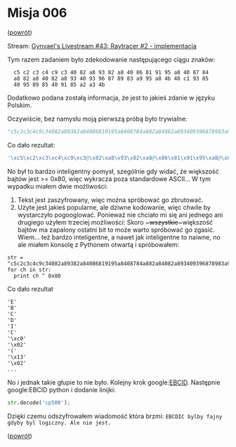 ﻿Misja 006
=========
([powrót][1])

Stream: [Gynvael's Livestream #43: Raytracer #2 - implementacja ][2]

Tym razem zadaniem było zdekodowanie następującego ciągu znaków:
```
  c5 c2 c3 c4 c9 c3 40 82 a8 93 82 a8 40 86 81 91 95 a8 40 87 84
  a8 82 a8 40 82 a8 93 40 93 96 87 89 83 a9 95 a8 4b 40 c1 93 85
  40 95 89 85 40 91 85 a2 a3 4b
```

Dodatkowo podana zostałą informacja, że jest to jakieś zdanie w języku Polskim.

Oczywiście, bez namysłu moją pierwszą próbą było trywialne:
```python
"c5c2c3c4c9c34082a89382a84086819195a8408784a882a84082a893409396878983a995a84b40c1938540958985409185a2a34b".decode("hex");
```
Co dało rezultat:
```python
'\xc5\xc2\xc3\xc4\xc9\xc3@\x82\xa8\x93\x82\xa8@\x86\x81\x91\x95\xa8@\x87\x84\xa8\x82\xa8@\x82\xa8\x93@\x93\x96\x87\x89\x83\xa9\x95\xa8K@\xc1\x93\x85@\x95\x89\x85@\x91\x85\xa2\xa3K'
```
No był to bardzo inteligentny pomysł, szególnie gdy widać, że większość bajtów jest >= 0x80, więc wykracza poza standardowe ASCII...
W tym wypadku miałem dwie możliwości:
1. Tekst jest zaszyfrowany, więc można spróbować go zbrutować.
2. Użyte jest jakieś popularne, ale dziwne kodowanie, więc chwile by wystarczyło pogooglować.
Ponieważ nie chciało mi się ani jednego ani drugiego użyłem trzeciej możliwości: Skoro ~~~wszystkie~~~większość bajtów ma zapalony ostatni bit
to może warto spróbować go zgasić. Wiem... też bardzo inteligentne, a nawet jak inteligentne to naiwne, no ale miałem konsolę z Pythonem otwartą
i spróbowałem:
```
str = "c5c2c3c4c9c34082a89382a84086819195a8408784a882a84082a893409396878983a995a84b40c1938540958985409185a2a34b".decode("hex");
for ch in str:
  print ch ^ 0x80
```
Co dało rezultat
```
'E'
'B'
'C'
'D'
'I'
'C'
'\xc0'
'\x02'
'('
'\x13'
'\x02'
...
```
No i jednak takie głupie to nie było. Kolejny krok google:[EBCID][3]. Następnie google:EBCID python i dodanie linijki:
```python
str.decode('cp500');
```
Dzięki czemu odszyfrowałem wiadomość która brzmi: ```EBCDIC bylby fajny gdyby byl logiczny. Ale nie jest.```

([powrót][1])

[1]: ../README.md
[2]: https://www.youtube.com/watch?v=w-7vLvTKJbI
[3]: https://pl.wikipedia.org/wiki/EBCDIC